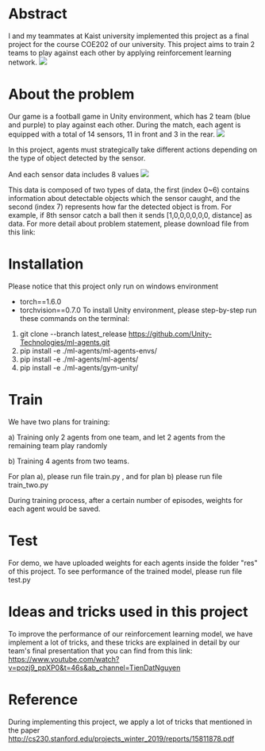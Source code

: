 # Abstract
I and my teammates at Kaist university implemented this project as a final project for the course COE202 of our university. 
This project aims to train 2 teams to play against each other by applying reinforcement learning network. 
![](assets/version_1_epoch_99.0.png)

# About the problem
Our game is a football game in Unity environment, which has 2 team (blue and purple) to play against each other. 
During the match, each agent is equipped with a total of 14 sensors, 11 in front and 3 in the rear. 
![](assets/version_1_epoch_99.0.png)

In this project, agents must strategically take different actions depending on the type of object detected by the sensor.

And each sensor data includes 8 values 
![](assets/version_1_epoch_99.0.png)

This data is composed of two types of data, the first (index 0~6) contains information about
detectable objects which the sensor caught, and the second (index 7) represents how far the
detected object is from. 
For example, if 8th sensor catch a ball then it sends [1,0,0,0,0,0,0, distance] as data.
For more detail about problem statement, please download file from this link: 

# Installation
Please notice that this project only run on windows environment
- torch==1.6.0
- torchvision==0.7.0
To install Unity environment, please step-by-step run these commands on the terminal:
1. git clone --branch latest_release https://github.com/Unity-Technologies/ml-agents.git
2. pip install -e ./ml-agents/ml-agents-envs/
3. pip install -e ./ml-agents/ml-agents/
4. pip install -e ./ml-agents/gym-unity/

# Train 
We have two plans for training: 

a) Training only 2 agents from one team, and let 2 agents from the remaining team play randomly

b) Training 4 agents from two teams. 

For plan a), please run file train.py , and for plan b) please run file train_two.py 

During training process, after a certain number of episodes, weights for each agent would be saved. 

# Test
For demo, we have uploaded weights for each agents inside the folder "res" of this project. To see performance of the trained model,
please run file test.py 

# Ideas and tricks used in this project
To improve the performance of our reinforcement learning model, we have implement a lot of tricks, and these tricks
are explained in detail by our team's final presentation that you can find from this link: 
https://www.youtube.com/watch?v=pozj9_ppXP0&t=46s&ab_channel=TienDatNguyen

# Reference
During implementing this project, we apply a lot of tricks that mentioned in the paper http://cs230.stanford.edu/projects_winter_2019/reports/15811878.pdf



